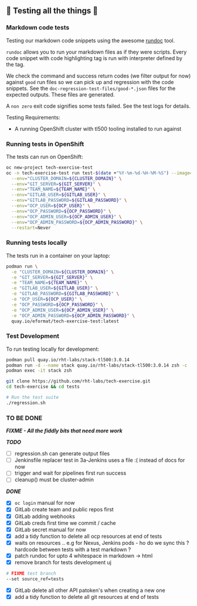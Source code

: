 ## 🧪 Testing all the things 🧪

### Markdown code tests

Testing our markdown code snippets using the awesome [rundoc](https://gitlab.com/nul.one/rundoc) tool.

`rundoc` allows you to run your markdown files as if they were scripts. Every code snippet with code highlighting tag is run with interpreter defined by the tag.

We check the command and success return codes (we filter output for now) against `good` run files so we can pick up and regression with the code snippets. See the `doc-regression-test-files/good-*.json` files for the expected outputs. These files are generated.

A `non zero` exit code signifies some tests failed. See the test logs for details.

Testing Requirements:
- A running OpenShift cluster with tl500 tooling installed to run against

### Running tests in OpenShift

The tests can run on OpenShift:

```bash
oc new-project tech-exercise-test
oc -n tech-exercise-test run test-$(date +"%Y-%m-%d-%H-%M-%S") --image=quay.io/eformat/tech-exercise-test:latest \
  --env="CLUSTER_DOMAIN=${CLUSTER_DOMAIN}" \
  --env="GIT_SERVER=${GIT_SERVER}" \
  --env="TEAM_NAME=${TEAM_NAME}" \
  --env="GITLAB_USER=${GITLAB_USER}" \
  --env="GITLAB_PASSWORD=${GITLAB_PASSWORD}" \
  --env="OCP_USER=${OCP_USER}" \
  --env="OCP_PASSWORD=${OCP_PASSWORD}" \
  --env="OCP_ADMIN_USER=${OCP_ADMIN_USER}" \
  --env="OCP_ADMIN_PASSWORD=${OCP_ADMIN_PASSWORD}" \
  --restart=Never
```

### Running tests locally

The tests run in a container on your laptop:

```bash
podman run \
  -e "CLUSTER_DOMAIN=${CLUSTER_DOMAIN}" \
  -e "GIT_SERVER=${GIT_SERVER}" \
  -e "TEAM_NAME=${TEAM_NAME}" \
  -e "GITLAB_USER=${GITLAB_USER}" \
  -e "GITLAB_PASSWORD=${GITLAB_PASSWORD}" \
  -e "OCP_USER=${OCP_USER}" \
  -e "OCP_PASSWORD=${OCP_PASSWORD}" \
  -e "OCP_ADMIN_USER=${OCP_ADMIN_USER}" \
  -e "OCP_ADMIN_PASSWORD=${OCP_ADMIN_PASSWORD}" \
  quay.io/eformat/tech-exercise-test:latest 
```

### Test Development

To run testing locally for development:

```bash
podman pull quay.io/rht-labs/stack-tl500:3.0.14
podman run -d --name stack quay.io/rht-labs/stack-tl500:3.0.14 zsh -c 'sleep infinity'
podman exec -it stack zsh

git clone https://github.com/rht-labs/tech-exercise.git
cd tech-exercise && cd tests

# Run the test suite
./regression.sh
```

### TO BE DONE

**_FIXME - All the fiddly bits that need more work_**

**_TODO_**

- [ ] regression.sh can generate output files
- [ ] Jenkinsfile replacer test in 3a-Jenkins uses a file :( instead of docs for now
- [ ] trigger and wait for pipelines first run success
- [ ] cleanup() must be cluster-admin

**_DONE_**

- [X] `oc login` manual for now
- [X] GitLab create team and public repos first
- [X] GitLab adding webhooks
- [X] GitLab creds first time we commit / cache
- [X] GitLab secret manual for now
- [X] add a tidy function to delete all ocp resources at end of tests
- [X] waits on resources .. e.g for Nexus, Jenkins pods - ho do we sync this ? hardcode between tests with a test markdown ?
- [X] patch rundoc for upto 4 whitespace in markdown -> html
- [X] remove branch for tests development uj
```bash
# FIXME test branch
--set source_ref=tests
```
- [X] GitLab delete all other API patoken's when creating a new one
- [X] add a tidy function to delete all git resources at end of tests
